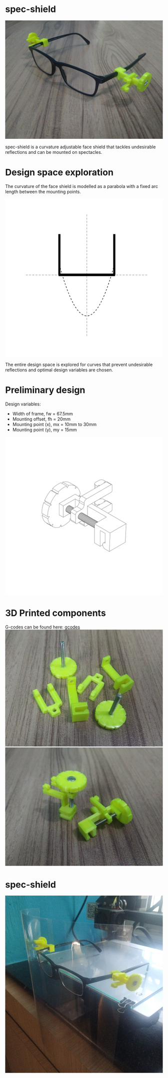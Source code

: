 # spec-shield

![header-image](images/assembly.jpg)

spec-shield is a curvature adjustable face shield that tackles undesirable reflections and can be mounted on spectacles. 

# Design space exploration
The curvature of the face shield is modelled as a parabola with a fixed arc length between the mounting points.

![design-space](images/rays.gif)

The entire design space is explored for curves that prevent undesirable reflections and optimal design variables are chosen.

# Preliminary design

Design variables:

* Width of frame, fw = 67.5mm
* Mounting offset, fh = 20mm
* Mounting point (x), mx = 10mm to 30mm
* Mounting point (y), my = 15mm
  
![preliminary-design](images/iso_sketch.png)

# 3D Printed components
G-codes can be found here: [gcodes](gcode)
![parts](images/parts.jpg)
![sub-assembly](images/sub-assembly.jpg)

# spec-shield
![spec-shield](images/spec-shield.jpg)

